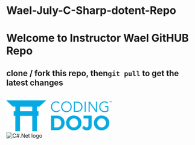 # Wael-July-C-Sharp-dotent-Repo


# Welcome to Instructor Wael GitHUB Repo
 

## clone / fork this repo, then`git pull` to get the latest changes

<br />

<img src="https://github.com/Alaa-1/git_assets/blob/602d3adae821af29d428f7d6b2a83de4d276a71c/codingDojoHr.png" alt="Coding Dojo Logo" width="280">

<br />

<img src="https://wakeupandcode.com/wp-content/uploads/2019/03/C.NET_-1024x384-1.png" alt="C#.Net logo" width="280">
